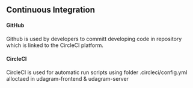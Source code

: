 ## Continuous Integration

#### GitHub

Github is used by developers to committ developing code in repository which is linked to the CircleCI platform.

#### CircleCI

CircleCI is used for automatic run scripts using folder .circleci/config.yml alloctaed in udagram-frontend & udagram-server
